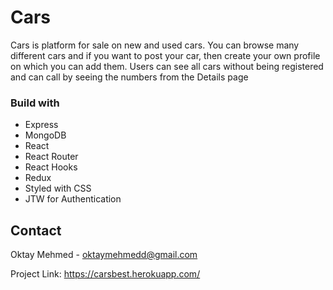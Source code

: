 # Cars

Cars is platform for sale on new and used cars. You can browse many different cars and if you want to post your car, then create your own profile on which you can add them. Users can see all cars without being registered and can call by seeing the numbers from the Details page

### Build with

* Express
* MongoDB
* React
* React Router
* React Hooks
* Redux
* Styled with CSS
* JTW for Authentication

## Contact

Oktay Mehmed - oktaymehmedd@gmail.com

Project Link: https://carsbest.herokuapp.com/
